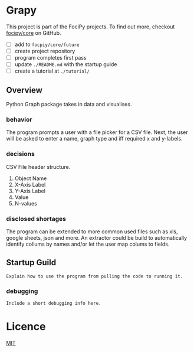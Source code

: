 # Grapy

This project is part of the FociPy projects. To find out more, checkout [focipy/core](https://github.com/focipy/core) on GitHub.

 - [ ] add to `focpiy/core/future`
 - [ ] create project repository
 - [ ] program completes first pass
 - [ ] update `./README.md` with the startup guide
 - [ ] create a tutorial at `./tutorial/`

## Overview

Python Graph package takes in data and visualises.

### behavior

The program prompts a user with a file picker for a CSV file.
Next, the user will be asked to enter a name, graph type and iff required x and y-labels.

### decisions

CSV File header structure.

1. Object Name
2. X-Axis Label
3. Y-Axis Label
4. Value
5. N-values

### disclosed shortages

The program can be extended to more common used files such as xls, google sheets, json and more.
An extractor could be build to automatically identify collums by names and/or let the user map colums to fields.

## Startup Guild

`Explain how to use the program from pulling the code to running it.`

### debugging

`Include a short debugging info here.`

# Licence

[MIT](MIT-LICENCE)
